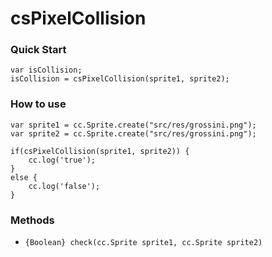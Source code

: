 csPixelCollision
=========

### Quick Start

```
var isCollision;
isCollision = csPixelCollision(sprite1, sprite2);
```

### How to use

```
var sprite1 = cc.Sprite.create("src/res/grossini.png");
var sprite2 = cc.Sprite.create("src/res/grossini.png");

if(csPixelCollision(sprite1, sprite2)) {
    cc.log('true');
}
else {
    cc.log('false');
}
```

### Methods

- `{Boolean} check(cc.Sprite sprite1, cc.Sprite sprite2)`
